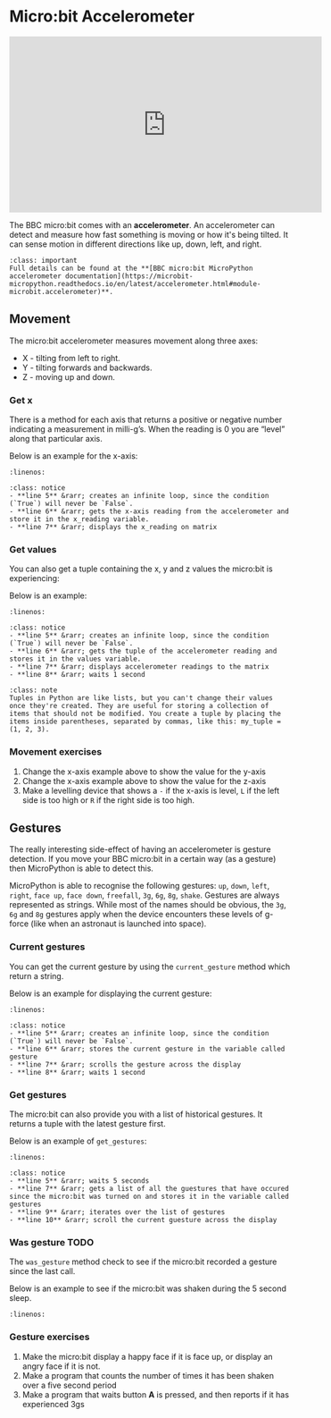 # Micro:bit Accelerometer

<iframe width="560" height="315" src="https://www.youtube-nocookie.com/embed/UT35ODxvmS0" title="YouTube video player" frameborder="0" allow="accelerometer; autoplay; clipboard-write; encrypted-media; gyroscope; picture-in-picture; web-share" allowfullscreen></iframe>

The BBC micro:bit comes with an **accelerometer**. An accelerometer can detect and measure how fast something is moving or how it's being tilted. It can sense motion in different directions like up, down, left, and right. 

```{admonition} Accelerometer functions
:class: important
Full details can be found at the **[BBC micro:bit MicroPython accelerometer documentation](https://microbit-micropython.readthedocs.io/en/latest/accelerometer.html#module-microbit.accelerometer)**.
```

## Movement

The micro:bit accelerometer measures movement along three axes:

- X - tilting from left to right.
- Y - tilting forwards and backwards.
- Z - moving up and down.

### Get x

There is a method for each axis that returns a positive or negative number indicating a measurement in milli-g’s. When the reading is 0 you are “level” along that particular axis.

Below is an example for the x-axis:

```{literalinclude} ./python_files/movement/main.py
:linenos:
```

```{admonition} Code explaination
:class: notice
- **line 5** &rarr; creates an infinite loop, since the condition (`True`) will never be `False`.
- **line 6** &rarr; gets the x-axis reading from the accelerometer and store it in the x_reading variable.
- **line 7** &rarr; displays the x_reading on matrix
```

### Get values

You can also get a tuple containing the x, y and z values the micro:bit is experiencing:

Below is an example:

```{literalinclude} ./python_files/movement_values/main.py
:linenos:
```

```{admonition} Code explaination
:class: notice
- **line 5** &rarr; creates an infinite loop, since the condition (`True`) will never be `False`.
- **line 6** &rarr; gets the tuple of the accelerometer reading and stores it in the values variable.
- **line 7** &rarr; displays accelerometer readings to the matrix
- **line 8** &rarr; waits 1 second
```

```{admonition} Tuples
:class: note
Tuples in Python are like lists, but you can't change their values once they're created. They are useful for storing a collection of items that should not be modified. You create a tuple by placing the items inside parentheses, separated by commas, like this: my_tuple = (1, 2, 3).
```

### Movement exercises

1. Change the x-axis example above to show the value for the y-axis
2. Change the x-axis example above to show the value for the z-axis
3. Make a levelling device that shows a `-` if the x-axis is level, `L` if the left side is too high or `R` if the right side is too high.

## Gestures

The really interesting side-effect of having an accelerometer is gesture detection. If you move your BBC micro:bit in a certain way (as a gesture) then MicroPython is able to detect this.

MicroPython is able to recognise the following gestures: `up`, `down`, `left`, `right`, `face up`, `face down`, `freefall`, `3g`, `6g`, `8g`, `shake`. Gestures are always represented as strings. While most of the names should be obvious, the `3g`, `6g` and `8g` gestures apply when the device encounters these levels of g-force (like when an astronaut is launched into space).

### Current gestures

You can get the current gesture by using the `current_gesture` method which return a string.

Below is an example for displaying the current gesture:

```{literalinclude} ./python_files/gestures/main.py
:linenos:
```

```{admonition} Code explaination
:class: notice
- **line 5** &rarr; creates an infinite loop, since the condition (`True`) will never be `False`.
- **line 6** &rarr; stores the current gesture in the variable called gesture
- **line 7** &rarr; scrolls the gesture across the display
- **line 8** &rarr; waits 1 second
```

### Get gestures

The micro:bit can also provide you with a list of historical gestures. It returns a tuple with the latest gesture first.

Below is an example of `get_gestures`:

```{literalinclude} ./python_files/gestures_get_gestures/main.py
:linenos:
```

```{admonition} Code explaination
:class: notice
- **line 5** &rarr; waits 5 seconds
- **line 7** &rarr; gets a list of all the guestures that have occured since the micro:bit was turned on and stores it in the variable called gestures
- **line 9** &rarr; iterates over the list of gestures
- **line 10** &rarr; scroll the current guesture across the display
```

### Was gesture TODO

The `was_gesture` method check to see if the micro:bit recorded a gesture since the last call.

Below is an example to see if the micro:bit was shaken during the 5 second sleep.

```{literalinclude} ./python_files/gestures_get_gestures/main.py
:linenos:
```

### Gesture exercises

1. Make the micro:bit display a happy face if it is face up, or display an angry face if it is not.
2. Make a program that counts the number of times it has been shaken over a five second period
3. Make a program that waits button **A** is pressed, and then reports if it has experienced 3gs
